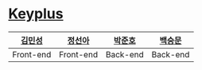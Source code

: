 # <a href="keyplus.kr">Keyplus</a>



| <a href="https://github.com/chloemk">김민성</a>  | <a href="https://github.com/seona-jung">정선아</a>   | <a href="https://github.com/do8972">박준호</a>  | <a href="https://github.com/goodbsm2421">백승문</a>  |
| :----: |:----:| :----:| :---:|
| Front-end | Front-end | Back-end |Back-end |
